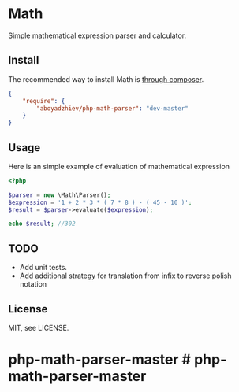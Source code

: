 # Math

Simple mathematical expression parser and calculator.

## Install
The recommended way to install Math is [through composer](http://getcomposer.org).

```JSON
{
    "require": {
        "aboyadzhiev/php-math-parser": "dev-master"
    }
}
```
## Usage

Here is an simple example of evaluation of mathematical expression
```php
<?php

$parser = new \Math\Parser();
$expression = '1 + 2 * 3 * ( 7 * 8 ) - ( 45 - 10 )';
$result = $parser->evaluate($expression);

echo $result; //302

```
## TODO
  - Add unit tests.
  - Add additional strategy for translation from infix to reverse polish notation

## License

MIT, see LICENSE.
# php-math-parser-master # php-math-parser-master

